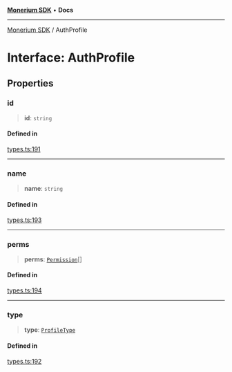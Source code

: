 [**Monerium SDK**](../README.md) • **Docs**

***

[Monerium SDK](../README.md) / AuthProfile

# Interface: AuthProfile

## Properties

### id

> **id**: `string`

#### Defined in

[types.ts:191](https://github.com/monerium/js-monorepo/blob/f9c4f6d23632080dc2f66fc1ef03cdb9951e75af/packages/sdk/src/types.ts#L191)

***

### name

> **name**: `string`

#### Defined in

[types.ts:193](https://github.com/monerium/js-monorepo/blob/f9c4f6d23632080dc2f66fc1ef03cdb9951e75af/packages/sdk/src/types.ts#L193)

***

### perms

> **perms**: [`Permission`](../enumerations/Permission.md)[]

#### Defined in

[types.ts:194](https://github.com/monerium/js-monorepo/blob/f9c4f6d23632080dc2f66fc1ef03cdb9951e75af/packages/sdk/src/types.ts#L194)

***

### type

> **type**: [`ProfileType`](../enumerations/ProfileType.md)

#### Defined in

[types.ts:192](https://github.com/monerium/js-monorepo/blob/f9c4f6d23632080dc2f66fc1ef03cdb9951e75af/packages/sdk/src/types.ts#L192)
